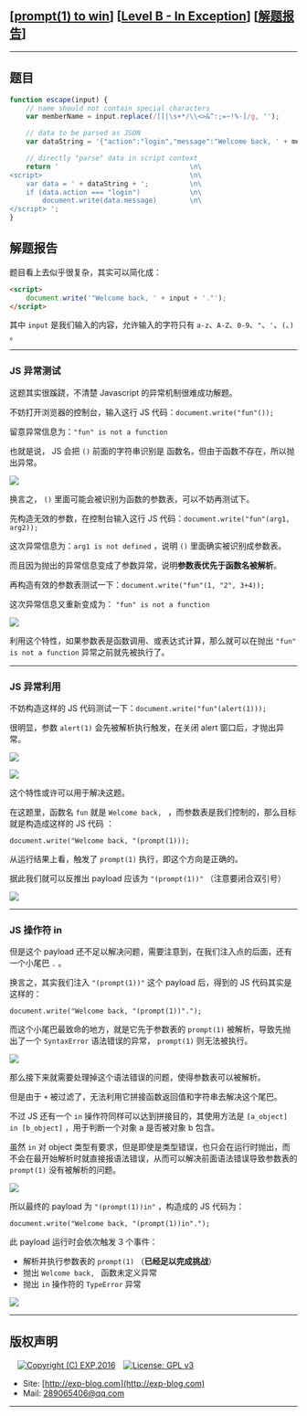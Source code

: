 ## [[prompt(1) to win](http://prompt.ml)] [[Level B - In Exception](http://prompt.ml/11)] [[解题报告](http://exp-blog.com/2019/03/24/pid-3710/)]

------

## 题目

```javascript
function escape(input) {
    // name should not contain special characters
    var memberName = input.replace(/[[|\s+*/\\<>&^:;=~!%-]/g, '');

    // data to be parsed as JSON
    var dataString = '{"action":"login","message":"Welcome back, ' + memberName + '."}';

    // directly "parse" data in script context
    return '                                \n\
<script>                                    \n\
    var data = ' + dataString + ';          \n\
    if (data.action === "login")            \n\
        document.write(data.message)        \n\
</script> ';
}
```

## 解题报告

题目看上去似乎很复杂，其实可以简化成：

```html
<script>
    document.write('"Welcome back, ' + input + '."');
</script>
```

其中 `input` 是我们输入的内容，允许输入的字符只有 `a-z`、`A-Z`、`0-9`、`"`、`'`、`(`、`)` 。


------------

### JS 异常测试

这题其实很蹊跷，不清楚 Javascript 的异常机制很难成功解题。

不妨打开浏览器的控制台，输入这行 JS 代码：`document.write("fun"());`

留意异常信息为：`"fun" is not a function`

也就是说， JS 会把 `()` 前面的字符串识别是 函数名，但由于函数不存在，所以抛出异常。

![](https://github.com/lyy289065406/CTF-Solving-Reports/blob/master/prompt/Level%2011%20-%20In%20Exception/imgs/01.png)

换言之， `()` 里面可能会被识别为函数的参数表，可以不妨再测试下。

先构造无效的参数，在控制台输入这行 JS 代码：`document.write("fun"(arg1, arg2));`

这次异常信息为：`arg1 is not defined` ，说明 `()` 里面确实被识别成参数表。

而且因为抛出的异常信息变成了参数异常，说明**参数表优先于函数名被解析**。

再构造有效的参数表测试一下：`document.write("fun"(1, "2", 3+4));`

这次异常信息又重新变成为： `"fun" is not a function`

![](https://github.com/lyy289065406/CTF-Solving-Reports/blob/master/prompt/Level%2011%20-%20In%20Exception/imgs/02.png)

利用这个特性，如果参数表是函数调用、或表达式计算，那么就可以在抛出 `"fun" is not a function` 异常之前就先被执行了。

------------

### JS 异常利用

不妨构造这样的 JS 代码测试一下：`document.write("fun"(alert(1)));`

很明显，参数 `alert(1)` 会先被解析执行触发，在关闭 alert 窗口后，才抛出异常。

![](https://github.com/lyy289065406/CTF-Solving-Reports/blob/master/prompt/Level%2011%20-%20In%20Exception/imgs/03.png)

![](https://github.com/lyy289065406/CTF-Solving-Reports/blob/master/prompt/Level%2011%20-%20In%20Exception/imgs/04.png)

这个特性或许可以用于解决这题。

在这题里，函数名 `fun` 就是 `Welcome back, ` ，而参数表是我们控制的，那么目标就是构造成这样的 JS 代码 ：

`document.write("Welcome back, "(prompt(1)));`

从运行结果上看，触发了 `prompt(1)` 执行，即这个方向是正确的。

据此我们就可以反推出 payload 应该为 `"(prompt(1))"` （注意要闭合双引号）

![](https://github.com/lyy289065406/CTF-Solving-Reports/blob/master/prompt/Level%2011%20-%20In%20Exception/imgs/05.png)

------------

### JS 操作符 in

但是这个 payload 还不足以解决问题，需要注意到，在我们注入点的后面，还有一个小尾巴 `.` 。

换言之，其实我们注入 `"(prompt(1))"` 这个 payload 后，得到的 JS 代码其实是这样的：

`document.write("Welcome back, "(prompt(1))".");`

而这个小尾巴最致命的地方，就是它先于参数表的 `prompt(1)` 被解析，导致先抛出了一个 `SyntaxError` 语法错误的异常， `prompt(1)` 则无法被执行。

![](https://github.com/lyy289065406/CTF-Solving-Reports/blob/master/prompt/Level%2011%20-%20In%20Exception/imgs/06.png)

那么接下来就需要处理掉这个语法错误的问题，使得参数表可以被解析。

但是由于 `+` 被过滤了，无法利用它拼接函数返回值和字符串去解决这个尾巴。

不过 JS 还有一个 `in` 操作符同样可以达到拼接目的，其使用方法是 `[a_object] in [b_object]` ，用于判断一个对象 a 是否被对象 b 包含。

虽然 `in` 对 object 类型有要求，但是即使是类型错误，也只会在运行时抛出，而不会在最开始解析时就直接报语法错误，从而可以解决前面语法错误导致参数表的 `prompt(1)` 没有被解析的问题。

![](https://github.com/lyy289065406/CTF-Solving-Reports/blob/master/prompt/Level%2011%20-%20In%20Exception/imgs/07.png)

所以最终的 payload 为 `"(prompt(1))in"` ，构造成的 JS 代码为：

`document.write("Welcome back, "(prompt(1))in".");`

此 payload 运行时会依次触发 3 个事件：

- 解析并执行参数表的 `prompt(1)` （**已经足以完成挑战**）
- 抛出 `Welcome back, ` 函数未定义异常
- 抛出 `in` 操作符的 `TypeError` 异常

![](https://github.com/lyy289065406/CTF-Solving-Reports/blob/master/prompt/Level%2011%20-%20In%20Exception/imgs/08.png)

------

## 版权声明

　[![Copyright (C) EXP,2016](https://img.shields.io/badge/Copyright%20(C)-EXP%202016-blue.svg)](http://exp-blog.com)　[![License: GPL v3](https://img.shields.io/badge/License-GPL%20v3-blue.svg)](https://www.gnu.org/licenses/gpl-3.0)
  

- Site: [http://exp-blog.com](http://exp-blog.com) 
- Mail: <a href="mailto:289065406@qq.com?subject=[EXP's Github]%20Your%20Question%20（请写下您的疑问）&amp;body=What%20can%20I%20help%20you?%20（需要我提供什么帮助吗？）">289065406@qq.com</a>


------
